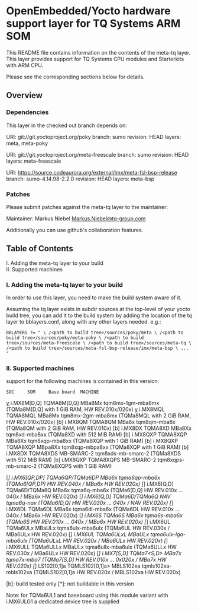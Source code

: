 # OpenEmbedded/Yocto hardware support layer for TQ Systems ARM SOM

This README file contains information on the contents of the meta-tq layer.
This layer provides support for TQ Systems CPU modules and Starterkits with
ARM CPU.

Please see the corresponding sections below for details.

## Overview

### Dependencies

This layer in the checked out branch depends on:

  URI: git://git.yoctoproject.org/poky
  branch: sumo
  revision: HEAD
  layers: meta, meta-poky

  URI: git://git.yoctoproject.org/meta-freescale
  branch: sumo
  revision: HEAD
  layers: meta-freescale

  URI: https://source.codeaurora.org/external/imx/meta-fsl-bsp-release
  branch: sumo-4.14.98-2.2.0
  revision: HEAD
  layers: meta-bsp

### Patches

Please submit patches against the meta-tq layer to the
maintainer:

Maintainer: Markus Niebel <Markus.Niebel@tq-group.com>

Additionally you can use github's collaboration features.

## Table of Contents

  I. Adding the meta-tq layer to your build  
 II. Supported machines  

### I. Adding the meta-tq layer to your build

In order to use this layer, you need to make the build system aware of
it.

Assuming the tq layer exists in subdir sources at the top-level of your
yocto build tree, you can add it to the build system by adding the
location of the tq layer to bblayers.conf, along with any
other layers needed. e.g.:

`
  BBLAYERS ?= " \
    /<path to build tree>/sources/poky/meta \
    /<path to build tree>/sources/poky/meta-poky \
    /<path to build tree>/sources/meta-freescale \
    /<path to build tree>/sources/meta-tq \
    /<path to build tree>/sources/meta-fsl-bsp-release/imx/meta-bsp \
    ...
  "
`

### II. Supported machines

support for the following machines is contained in this version:

	SOC		SOM		Base board	MACHINE
[y]	i.MX8M[D,Q]	TQMA8M[D,Q]	MBa8Mx		tqm8mx-1gm-mba8mx (TQMa8M[D,Q] with 1 GiB RAM, HW REV.010x/020x)
[y]	i.MX8MQL	TQMA8MQL	MBa8Mx		tqm8mx-2gm-mba8mx (TQMa8MQL with 2 GiB RAM, HW REV.010x/020x)
[b]	i.MX8QM		TQMA8QM		MBa8x		tqm8qm-mba8x (TQMa8QM with 2 GiB RAM, HW REV.010x)
[b]	i.MX8DX		TQMA8XD		MBa8Xx		tqm8xd-mba8xx (TQMa8XD with 512 MiB RAM)
[b]	i.MX8QXP	TQMA8XQP	MBa8Xx		tqm8xqp-mba8xx (TQMa8XQP with 1 GiB RAM)
[b]	i.MX8QXP	TQMA8XQP	MBpa8Xx		tqm8xqp-mbpa8xx (TQMa8XQP with 1 GiB RAM)
[b]	i.MX8DX		TQMA8XDS	MB-SMARC-2	tqm8xds-mb-smarc-2 (TQMa8XDS with 512 MiB RAM)
[b]	i.MX8QXP	TQMA8XQPS	MB-SMARC-2	tqm8xqps-mb-smarc-2 (TQMa8XQPS with 1 GiB RAM)

[*]	i.MX6[QP,DP]	TQMa6QP/TQMa6DP	MBa6x		tqma6qp-mba6x (TQMa6[QP,DP] HW REV.040x / MBa6x HW REV.020x)
[*]	i.MX6[Q,D]	TQMa6D/TQMa6Q	MBa6x		tqma6q-mba6x (TQMa6[D,Q] HW REV.010x ... 040x / MBa6x HW REV.020x)
[*]	i.MX6[Q,D]	TQMa6D/TQMa6Q	NAV		tqma6q-nav (TQMa6[D,Q] HW REV.030x ... 040x / NAV REV.020x)
[*]	i.MX6DL		TQMa6DL		MBa6x		tqma6dl-mba6x (TQMa6DL HW REV.010x ... 040x / MBa6x HW REV.020x)
[*]	i.MX6S		TQMa6S		MBa6x		tqma6s-mba6x (TQMa6S HW REV.010x ... 040x / MBa6x HW REV.020x)
[*]	i.MX6UL		TQMa6ULx	MBaULx		tqma6ulx-mba6ulx (TQMa6UL HW REV.030x / MBa6ULx HW REV.020x)
[*]	i.MX6UL		TQMa6ULxL	MBaULx		tqma6ulx-lga-mba6ulx (TQMa6ULxL HW REV.020x / MBa6ULx HW REV.020x)
[*]	i.MX6ULL	TQMa6ULLx	MBaULx		tqma6ullx-mba6ulx (TQMa6ULLx HW REV.030x / MBa6ULx HW REV.020x)
[*]	i.MX7[S,D]	TQMa7<S,D>	MBa7x		tqma7x-mba7 (TQMa7[S,D] HW REV.010x ... 0x020x / MBa7x HW REV.020x)
[*]	LS102[0,1]a	TQMLS102[0,1]a>	MBLS102xa	tqmls102xa-mbls102xa (TQMLS102[0,1]a HW REV.020x / MBLS102xa HW REV.020x)

[y]: supported
[b]: build tested only
[*]: not buildable in this version

Note: for TQMa6UL1 and baseboard using this module variant with i.MX6ULG1
      a dedicated device tree is supplied
